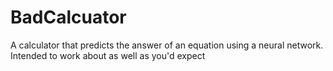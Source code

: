 # BadCalcuator
A calculator that predicts the answer of an equation using a neural network. Intended to work about as well as you'd expect
